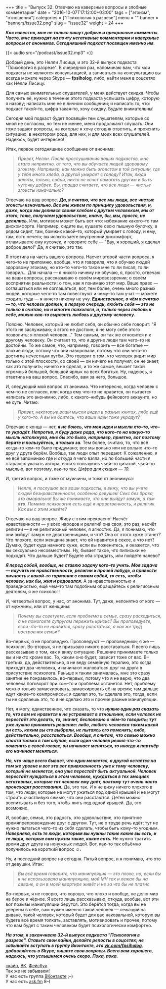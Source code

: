 +++
title = "Выпуск 32. Отвечаю на каверзные вопросы и злобные комментарии"
date = "2016-10-07T17:12:00+03:00"
tags = ["эгоизм", "отношения"]
categories = ["Психология в разрезе"]
menu = ""
banner = "banners/issue32.png"
slug = "issue32"
weight = 24
+++

***Как известно, мне не только пишут добрые и прекрасные комменты. Часто, мне приходят на почту негативные комментарии и каверзные вопросы от анонимов. Сегодняшний подкаст посвящен именно им.***

{{< audio src="/podcast/issue32.mp3" >}}

Добрый день, это Нелли Лисица, и это 32–й выпуск подкаста "Психология в разрезе". В очередной раз, напоминаю вам, что мои подкасты не являются консультацией, а записаться на консультацию вы всегда можете через Skype — **fpsiholog**, либо, найти меня в соцсетях как Нелли Лисицу. 

Для самых внимательных слушателей, у меня действует скидка. Чтобы получить её, нужно в течение этого подкаста услышать цифру, которую я назову; написать мне её в личном сообщении; и написать то, что: подкаст такой–то, цифра такая–то, хочу скидку. Будьте внимательны!

Сегодня мой подкаст будет посвящён тем слушателям, которые со мной не согласны, но тем не менее, меня продолжают слушать. Они тоже задают вопросы, на которые я хочу сегодня ответить, и прояснить ситуацию, в некотором роде, для них, и для моих всех слушателей. Надеюсь, будет интересно!
<!--more-->

Итак, первое сегодняшнее сообщение от анонима:

>*Привет, Нелли. После прослушивания ваших подкастов, мне стало неприятно, от того, что вы обучаете людей здоровому эгоизму. Например, как можно быть эгоистом в той ситуации, где у тебя много хлеба, а другой умирает с голоду? Итак, люди заняты, только, собой, никто не хочет помогать другим и быть чуточку добрее. Вы, правда считаете, что все люди — чистые эгоисты изначально?*

Отвечаю на ваш вопрос. ***Да, я считаю, что все мы люди, все чистые эгоисты изначально. Все мы живем по принципу удовольствия, и, даже, когда мы делимся своим хлебом с другим человеком, мы от этого, тоже, получаем удовольствие, иначе, бы, мы, просто, не делились***. Или, мотивом может быть вот что: избежание какого–то там дискомфорта. Например, сидите вы, кушаете свою пышную булочку, а рядом сидит, там, бомжик какой–то, который умирает с голоду, и ему, там, есть нечего; вы испытываете внутренний дискомфорт, отламываете ему кусочек, и говорите себе — "Вау, я хороший, я сделал доброе дело!" Да, я считаю, это так. 

Я ответила на часть вашего вопроса. Насчет второй части вопроса, я чего–то не припомню, вообще, что я говорила, что я обучаю людей здоровому эгоизму, но кто–то чего–то такое мне то ли писал, то ли говорил... Для начала — я никого ничему не обучаю, я, просто, отвечаю на ваши вопросы, рассказываю о своём мировоззрении; о своём восприятии реальности; о том, как я понимаю этот мир. Ваше право — соглашаться или не соглашаться, вот, тем более, очень много разных людей, которые чего–то там повествуют и чему–то там учат — можете сходить туда — я ничего никому не учу. ***Единственное, о чём я считаю — то, что человек должен, в первую очередь, любить себя — это не только я считаю, но и многие психологи, и, только через любовь к себе, можно как–то выразить любовь к другому человеку.*** 

Поясню. Человек, который не любит себя, он обычно себе говорит: "Я этого не заслуживаю; я этого не достоин; я не могу себе этого позволить; я плохой человек..." Тем самым, он так же относится и к другому человеку. Он считает то, что и другие люди там чего–то не достойны. То же самое, что, например, говорить —  все богатые — плохие люди, потому что они наворовали, потому что они чего–то достигла нечестным путём. Это говорит о том, что человек видит мир только с этой плоскости, со своей — он ничего не получил; он не знает, как это получить; ничего не сделал, и то же самое, вешает такой огромный большой, большой ярлык на всех богатых. Ну, надеюсь, я ответила на ваш вопрос. Спасибо, вам за него, большое. 

И, следующий мой вопрос от анонима. Что интересно, когда человек с чем–то не согласен, или, когда ему что–то не нравится, он пытается написать это анонимно, либо, с какого–нибудь фейкового аккаунта, но не суть. Читаю: 
 
>*Привет, некоторые ваши мысли видел в разных книгах, либо ещё у кого–то. А вы не боитесь, что ваши идеи тоже украдут?*

Отвечаю с конца — нет, ***я не боюсь, что мои идеи и мысли кто–то, что–то украдёт. Напротив, я буду даже рада, что кого–то на какую–то мысль натолкнула, мне бы это было, например, приятно, вот поэтому берите и пользуйтесь, я только за.*** Тем более, считаю, то, что всё когда–то кем–то было придумано; все мы вольно или не вольно что–то друг у друга берём. Вообще, так люди опыт передают. К сожалению, я не всё запоминаю где и откуда я чего взяла, но по большей части я стараюсь указать автора, если я пользуюсь чьей–то цитатой, чьей–то мыслью, вот поэтому, как–то так. 
*Цифра для скидки — 10.*

И, третий вопрос, и тоже от мужчины, и тоже от анонимуса:

>*Нелли, я послушал все ваши подкасты, и вижу, что вы учите людей безнравственности, особенно девушек! Секс без брака, это аморально! Вы же понимаете, что они выйдут замуж, а там ___это___. Помимо психологии есть ещё и нравственность, и религия. Как вы с этим живёте?*

Отвечаю на ваш вопрос. Живу с этим прекрасно! Насчёт нравственности — у всех народов и религий она своя, это раз; насчёт религии —  я не религиозный человек, я агностик. Да, я понимаю, что они выйдут замуж не девственницами, и что? Она от этого хуже станет? Что плохого, если женщина знает, что ей нравится в сексе, а что нет? Думаю, будет куда намного хуже, если вы поженитесь, и окажется, что вы сексуально несовместимы. Ну, бывает такое, что пиписьки не подходят. Что дальше будет? Будете оба страдать, или пойдёте налево?

***Я перед собой, вообще, не ставлю задачу кого–то учить. Моя задача — научить не нравственности, религии и прочей лабуде, а привести личность к какой–то гармонии с самим собой, то есть, чтобы человек, как бы, жил и радовался.*** А за нравственностью и праведностью, ещё чем–то там подобным обращайтесь к религиозным деятелям, я же психолог!

И, четвертый вопрос, у нас, от анонима. Тут, даже, непонятно от кого — от мужчины, или от женщины:

>*Почему вы советуете, если проблема в семье, сразу расходиться, а не помогаете супругам пережить кризис? Вы проповедуете, если что–то не нравится, сразу расстаться, а как же труд построения семьи?*

Во–первых, я не проповедую. Проповедуют — проповедники; я же — психолог. Во–вторых, я не призываю никого расставаться. Я всего лишь рассказываю о том, как я вижу ситуацию. Решение принимаете только вы и никто кроме вас. То, каким оно будет, зависит тоже от вас. В–третьих, да, действительно, я не веду семейную терапию, это когда приходят два человека, и начинают жаловаться друг на друга в присутствие психолога. Раньше я таким занималась, мне это сразу занятие не понравилось, во–первых, потому что я не верю, что два человека поговорят при ком–то и проблема останется. Нет, проблему можно только замаскировать, замаскировать её на время; там дальше идут какие–то компромиссы: я сделал это, ты сделала это, тогда, если ты не сделаешь это, то я не сделаю это и прочие разные манипуляции.

Нет, я могу, единственное, что сказать, то что ***нужно один раз сказать то, что вам не нравится и не устраивает в отношении, если человек не перестаёт это делать, то, значит, бесполезно о чём–то говорить; тут уже нужно принимать решение: либо, любить человека таким какой он есть, каким вы его выбрали, не пытаясь его поменять; либо, действительно, расставаться. Вообще, я считаю, что семью можно спасти только в том случае, если один человек решил что–то поменять в своей голове, он начинает меняться, то иногда и партнёр его начинает меняться.*** 

***Но, что чаще всего бывает, что один меняется, а другой остаётся на том же уровне и вот эта вот привязанность уже к тому человеку, который не меняется, она уже перестаёт быть актуальной. Человек перестаёт нуждаться в этом человеке, нуждаться в тех эмоциях негативных, которые тот человек ему даёт, поэтому тут очень часто происходят расставания.*** Да, это так. 
И я не вижу ничего плохого в том, что люди, которые не могут ужиться под одной крышей и не могут строить счастливую семью, что они расстаются. Детей можно воспитывать и без того, чтобы жить под одной крышей. Да, это возможно. 

И, вообще, семья, это радость, это удовольствие, это приятное времяпрепровождение друг с другом. Тут, не о труде речь идёт; тут не нужно пытаться чего–то из себя сделать, чтобы быть кому–то угодным. ***Наверняка, есть те люди, которым вы нужны такие какие вы есть, и те люди, которые вам нужны такие, какие есть.*** Не нужно тратить время друг друга на ненужных людей. Вот, как–то так объёмно получилось на короткий вопрос ☺︎. 

Ну, и последний вопрос на сегодня. Пятый вопрос, и я понимаю, что это от девушки. Итак:

>*Вы всё время говорите, что манипуляция — это плохо, но, если бы я не использовала манипуляцию, мой МЧ так и лежал бы на диване, а он в моей квартире живёт и не за что бы не платил.*

Во–первых, я не говорю, что хорошо, что плохо и вообще, не делю мир на белое и чёрное. Я всего лишь рассказываю, откуда, вообще, вот эти вот позывы манипуляции берутся. Это берётся тогда, когда вы не уверены в себе, вам нужен именно такой человек — лежащий на диване, такой человек, который будет для вас наковальней, которую вы будете всё время толкать, заставлять, мотивировать и прочее, потому что вам будет с таким человеком будет психологически комфортно. 

***На этом, я заканчиваю 32–й выпуск подкаста "Психология в разрезе". Ставьте свои лайки, делайте репосты в соцсетях; не забывайте вступать в группу Вконтакте, это [vk.com/fpsiholog](http://vk.com/fpsiholog), добавляйтесь в Skype; пишите свои вопросы. Всего вам хорошего, надеюсь, что услышимся очень скоро. Пока, пока.***


<a href="skype:fpsiholog?userinfo">скайп</a>, <a href="https://vk.com/sunnybunnyf">ВК</a>, <a href="https://www.facebook.com/SunnyBunnyF">Фейсбук</a>.<br>
Так же не забываем!<br>
У нас есть группа <a href="https://vk.com/fpsiholog">ВКонтакте</a> ;–)<br>
У нас есть <a href="http://ask.fm/fpsiholog">ask.fm</a> 8–)